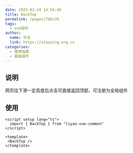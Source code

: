 ```yaml
---
date: 2025-03-24 14:54:48
title: BackTop
permalink: /pages/7dbc39
tags: 
  - vue组件
author:
  name: 华总
  link: https://xiaoying.org.cn
categories:
  - 使用指南
  - 基础组件
---
```


## 说明

网页往下滑一定高度后点击可直接返回顶部，可注册为全局组件

## 使用

```vue
<script setup lang="ts">
  import { BackTop } from "liyao-vue-common"
</script>

<template>
 <BackTop />
</template>
```

